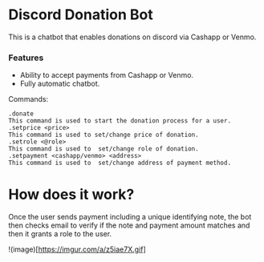 Discord Donation Bot 
=================

This is a chatbot that enables donations on discord via Cashapp or Venmo. 

### Features

- Ability to accept payments from Cashapp or Venmo.  
- Fully automatic chatbot. 

Commands: 
```
.donate
This command is used to start the donation process for a user. 
.setprice <price>
This command is used to set/change price of donation. 
.setrole <@role>
This command is used to  set/change role of donation. 
.setpayment <cashapp/venmo> <address>
This command is used to  set/change address of payment method.
```

# How does it work?
Once the user sends payment including a unique identifying note, the bot then checks email to verify if the note and payment amount matches and then it grants a role to the user. 

!(image)[https://imgur.com/a/z5iae7X.gif]
